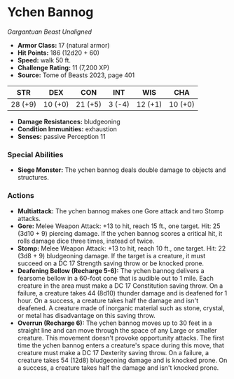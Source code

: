 # Ychen Bannog

*Gargantuan* *Beast* *Unaligned*

- **Armor Class:** 17 (natural armor)
- **Hit Points:** 186 (12d20 + 60)
- **Speed:** walk 50 ft.
- **Challenge Rating:** 11 (7,200 XP)
- **Source:** Tome of Beasts 2023, page 401

| STR | DEX | CON | INT | WIS | CHA |
| --- | --- | --- | --- | --- | --- |
| 28 (+9) | 10 (+0) | 21 (+5) | 3 (-4) | 12 (+1) | 10 (+0) |

- **Damage Resistances:** bludgeoning
- **Condition Immunities:** exhaustion
- **Senses:** passive Perception 11

### Special Abilities

- **Siege Monster:** The ychen bannog deals double damage to objects and structures.

### Actions

- **Multiattack:** The ychen bannog makes one Gore attack and two Stomp attacks.
- **Gore:** Melee Weapon Attack: +13 to hit, reach 15 ft., one target. Hit: 25 (3d10 + 9) piercing damage. If the ychen bannog scores a critical hit, it rolls damage dice three times, instead of twice.
- **Stomp:** Melee Weapon Attack: +13 to hit, reach 10 ft., one target. Hit: 22 (3d8 + 9) bludgeoning damage. If the target is a creature, it must succeed on a DC 17 Strength saving throw or be knocked prone.
- **Deafening Bellow (Recharge 5-6):** The ychen bannog delivers a fearsome bellow in a 60-foot cone that is audible out to 1 mile. Each creature in the area must make a DC 17 Constitution saving throw. On a failure, a creature takes 44 (8d10) thunder damage and is deafened for 1 hour. On a success, a creature takes half the damage and isn't deafened. A creature made of inorganic material such as stone, crystal, or metal has disadvantage on this saving throw.
- **Overrun (Recharge 6):** The ychen bannog moves up to 30 feet in a straight line and can move through the space of any Large or smaller creature. This movement doesn't provoke opportunity attacks. The first time the ychen bannog enters a creature's space during this move, that creature must make a DC 17 Dexterity saving throw. On a failure, a creature takes 54 (12d8) bludgeoning damage and is knocked prone. On a success, a creature takes half the damage and isn't knocked prone.
